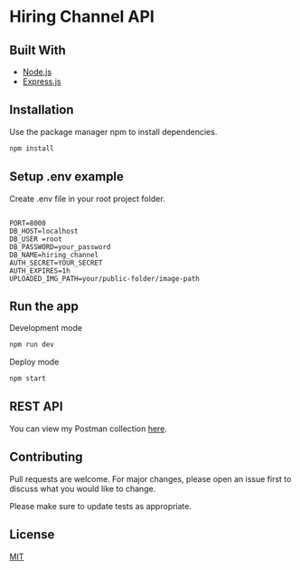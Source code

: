 # Hiring Channel API

## Built With
* [Node.js](https://nodejs.org/en/)
* [Express.js](https://expressjs.com/)

## Installation

Use the package manager npm to install dependencies.


```bash
npm install
```

## Setup .env example

Create .env file in your root project folder.

```env

PORT=8000
DB_HOST=localhost
DB_USER =root
DB_PASSWORD=your_password
DB_NAME=hiring_channel
AUTH_SECRET=YOUR_SECRET
AUTH_EXPIRES=1h
UPLOADED_IMG_PATH=your/public-folder/image-path

```

## Run the app

Development mode

```bash
npm run dev
```

Deploy mode

```bash
npm start
```

## REST API

You can view my Postman collection [here](https://www.getpostman.com/collections/65e37e55e8c3d1a69d55).


## Contributing
Pull requests are welcome. For major changes, please open an issue first to discuss what you would like to change.

Please make sure to update tests as appropriate.

## License
[MIT](https://choosealicense.com/licenses/mit/)
